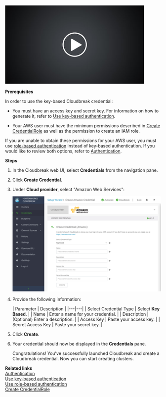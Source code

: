 <a href="https://youtu.be/SIYhzlMQf8Y" target="_blank" title="Click to open"><img src="../images/cb_video-placeholder.png" width="450" title="YouTube video"></a>  

**Prerequisites**

In order to use the key-based Cloudbreak credential: 

* You must have an access key and secret key. For information on how to generate it, refer to [Use key-based authentication](aws-pre.md#option-1-use-key-based-authentication).  

* Your AWS user must have the minimum permissions described in [Create CredentialRole](aws-pre.md#create-credentialrole) as well as the permission to create an IAM role. 

If you are unable to obtain these permissions for your AWS user, you must use [role-based authentication](aws-pre.md#option-2-configure-role-based-authentication) instead of key-based authentication. If you would like to review both options, refer to [Authentication](aws-pre.md#authentication). 
    
**Steps**

1. In the Cloudbreak web UI, select **Credentials** from the navigation pane. 

2. Click **Create Credential**. 

3. Under **Cloud provider**, select "Amazon Web Services":

    <a href="../images/cb_cb-aws-cred-key.png" target="_blank" title="click to enlarge"><img src="../images/cb_cb-aws-cred-key.png" width="650" title="Cloudbreak web UI"></a>  

3. Provide the following information:

    | Parameter | Description |
|---|---|
| Select Credential Type | Select **Key Based**. | 
| Name | Enter a name for your credential. |
| Description | (Optional) Enter a description. | 
| Access Key | Paste your access key. |
| Secret Access Key | Paste your secret key. |
 
4. Click **Create**.

5. Your credential should now be displayed in the **Credentials** pane.

    
    Congratulations! You've successfully launched Cloudbreak and create a Cloudbreak credential. Now you can start creating clusters. 
    
**Related links**   
[Authentication](aws-pre.md#authentication)  
[Use key-based authentication](aws-pre.md#option-1-use-key-based-authentication)    
[Use role-based authentication](aws-pre.md#option-2-configure-role-based-authentication)     
[Create CredentialRole](aws-pre.md#create-credentialrole)  
